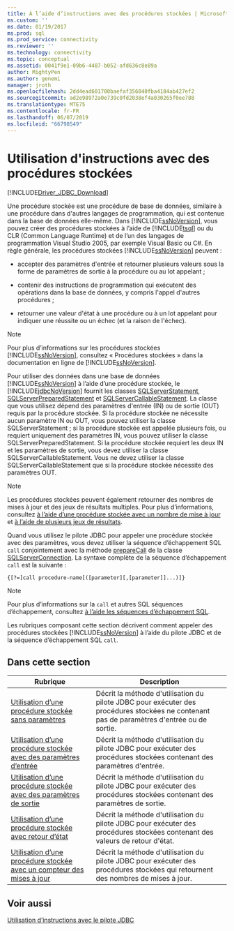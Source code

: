 ```yaml
---
title: À l’aide d’instructions avec des procédures stockées | Microsoft Docs
ms.custom: ''
ms.date: 01/19/2017
ms.prod: sql
ms.prod_service: connectivity
ms.reviewer: ''
ms.technology: connectivity
ms.topic: conceptual
ms.assetid: 0041f9e1-09b6-4487-b052-afd636c8e89a
author: MightyPen
ms.author: genemi
manager: jroth
ms.openlocfilehash: 2dd4ead601700baefaf356840fba4184ab427ef2
ms.sourcegitcommit: ad2e98972a0e739c0fd2038ef4a030265f0ee788
ms.translationtype: MTE75
ms.contentlocale: fr-FR
ms.lasthandoff: 06/07/2019
ms.locfileid: "66798549"
---
```

# <a name="using-statements-with-stored-procedures"></a>Utilisation d'instructions avec des procédures stockées

[!INCLUDE[Driver_JDBC_Download](../../includes/driver_jdbc_download.md)]

Une procédure stockée est une procédure de base de données, similaire à une procédure dans d'autres langages de programmation, qui est contenue dans la base de données elle-même. Dans [!INCLUDE[ssNoVersion](../../includes/ssnoversion-md.md)], vous pouvez créer des procédures stockées à l’aide de [!INCLUDE[tsql](../../includes/tsql-md.md)] ou du CLR (Common Language Runtime) et de l’un des langages de programmation Visual Studio 2005, par exemple Visual Basic ou C#. En règle générale, les procédures stockées [!INCLUDE[ssNoVersion](../../includes/ssnoversion-md.md)] peuvent :  
  
- accepter des paramètres d'entrée et retourner plusieurs valeurs sous la forme de paramètres de sortie à la procédure ou au lot appelant ;  
  
- contenir des instructions de programmation qui exécutent des opérations dans la base de données, y compris l'appel d'autres procédures ;  
  
- retourner une valeur d'état à une procédure ou à un lot appelant pour indiquer une réussite ou un échec (et la raison de l'échec).  
  
> [!NOTE]  
> Pour plus d’informations sur les procédures stockées [!INCLUDE[ssNoVersion](../../includes/ssnoversion-md.md)], consultez « Procédures stockées » dans la documentation en ligne de [!INCLUDE[ssNoVersion](../../includes/ssnoversion-md.md)].  
  
Pour utiliser des données dans une base de données [!INCLUDE[ssNoVersion](../../includes/ssnoversion-md.md)] à l’aide d’une procédure stockée, le [!INCLUDE[jdbcNoVersion](../../includes/jdbcnoversion_md.md)] fournit les classes [SQLServerStatement](../../connect/jdbc/reference/sqlserverstatement-class.md), [SQLServerPreparedStatement](../../connect/jdbc/reference/sqlserverpreparedstatement-class.md) et [SQLServerCallableStatement](../../connect/jdbc/reference/sqlservercallablestatement-class.md). La classe que vous utilisez dépend des paramètres d'entrée (IN) ou de sortie (OUT) requis par la procédure stockée. Si la procédure stockée ne nécessite aucun paramètre IN ou OUT, vous pouvez utiliser la classe SQLServerStatement ; si la procédure stockée est appelée plusieurs fois, ou requiert uniquement des paramètres IN, vous pouvez utiliser la classe SQLServerPreparedStatement. Si la procédure stockée requiert les deux IN et les paramètres de sortie, vous devez utiliser la classe SQLServerCallableStatement. Vous ne devez utiliser la classe SQLServerCallableStatement que si la procédure stockée nécessite des paramètres OUT.  
  
> [!NOTE]  
> Les procédures stockées peuvent également retourner des nombres de mises à jour et des jeux de résultats multiples. Pour plus d’informations, consultez [à l’aide d’une procédure stockée avec un nombre de mise à jour](../../connect/jdbc/using-a-stored-procedure-with-an-update-count.md) et [à l’aide de plusieurs jeux de résultats](../../connect/jdbc/using-multiple-result-sets.md).  
  
Quand vous utilisez le pilote JDBC pour appeler une procédure stockée avec des paramètres, vous devez utiliser la séquence d’échappement SQL `call` conjointement avec la méthode [prepareCall](../../connect/jdbc/reference/preparecall-method-sqlserverconnection.md) de la classe [SQLServerConnection](../../connect/jdbc/reference/sqlserverconnection-class.md). La syntaxe complète de la séquence d’échappement `call` est la suivante :  
  
 `{[?=]call procedure-name[([parameter][,[parameter]]...)]}`  
  
> [!NOTE]  
> Pour plus d’informations sur la `call` et autres SQL séquences d’échappement, consultez [à l’aide les séquences d’échappement SQL](../../connect/jdbc/using-sql-escape-sequences.md).  
  
Les rubriques composant cette section décrivent comment appeler des procédures stockées [!INCLUDE[ssNoVersion](../../includes/ssnoversion-md.md)] à l’aide du pilote JDBC et de la séquence d’échappement SQL `call`.  
  
## <a name="in-this-section"></a>Dans cette section  
  
|Rubrique|Description|  
|-----------|-----------------|  
|[Utilisation d’une procédure stockée sans paramètres](../../connect/jdbc/using-a-stored-procedure-with-no-parameters.md)|Décrit la méthode d'utilisation du pilote JDBC pour exécuter des procédures stockées ne contenant pas de paramètres d'entrée ou de sortie.|  
|[Utilisation d’une procédure stockée avec des paramètres d’entrée](../../connect/jdbc/using-a-stored-procedure-with-input-parameters.md)|Décrit la méthode d'utilisation du pilote JDBC pour exécuter des procédures stockées contenant des paramètres d'entrée.|  
|[Utilisation d’une procédure stockée avec des paramètres de sortie](../../connect/jdbc/using-a-stored-procedure-with-output-parameters.md)|Décrit la méthode d'utilisation du pilote JDBC pour exécuter des procédures stockées contenant des paramètres de sortie.|  
|[Utilisation d’une procédure stockée avec retour d’état](../../connect/jdbc/using-a-stored-procedure-with-a-return-status.md)|Décrit la méthode d'utilisation du pilote JDBC pour exécuter des procédures stockées contenant des valeurs de retour d'état.|  
|[Utilisation d’une procédure stockée avec un compteur des mises à jour](../../connect/jdbc/using-a-stored-procedure-with-an-update-count.md)|Décrit la méthode d'utilisation du pilote JDBC pour exécuter des procédures stockées qui retournent des nombres de mises à jour.|  
  
## <a name="see-also"></a>Voir aussi

[Utilisation d’instructions avec le pilote JDBC](../../connect/jdbc/using-statements-with-the-jdbc-driver.md)  

